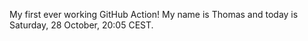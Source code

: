 My first ever working GitHub Action!
My name is Thomas and today is Saturday, 28 October, 20:05 CEST. 
